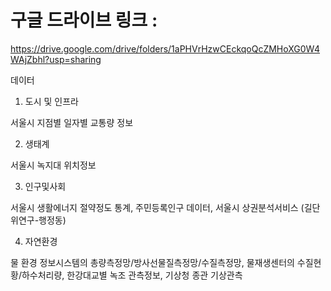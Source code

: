 # 구글 드라이브 링크 :
https://drive.google.com/drive/folders/1aPHVrHzwCEckqoQcZMHoXG0W4WAjZbhl?usp=sharing

데이터

1. 도시 및 인프라
   
서울시 지점별 일자별 교통량 정보

2. 생태계
   
서울시 녹지대 위치정보

3. 인구및사회
   
서울시 생활에너지 절약정도 통계, 주민등록인구 데이터, 서울시 상권분석서비스 (길단위연구-행정동)

4. 자연환경
   
물 환경 정보시스템의 총량측정망/방사선물질측정망/수질측정망, 물재생센터의 수질현황/하수처리량, 한강대교별 녹조 관측정보, 기상청 종관 기상관측

